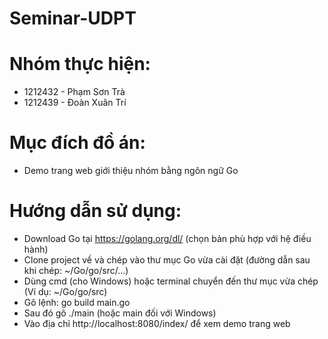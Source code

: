 # Seminar-UDPT

# Nhóm thực hiện:
 + 1212432 - Phạm Sơn Trà
 + 1212439 - Đoàn Xuân Trí

# Mục đích đồ án:
 + Demo trang web giới thiệu nhóm bằng ngôn ngữ Go

# Hướng dẫn sử dụng:
 + Download Go tại https://golang.org/dl/ (chọn bản phù hợp với hệ điều hành)
 + Clone project về và chép vào thư mục Go vừa cài đặt (đường dẫn sau khi chép: ~/Go/go/src/...)
 + Dùng cmd (cho Windows) hoặc terminal chuyển đến thư mục vừa chép (Ví dụ: ~/Go/go/src)
 + Gõ lệnh: go build main.go
 + Sau đó gõ ./main (hoặc main đối với Windows)
 + Vào địa chỉ http://localhost:8080/index/ để xem demo trang web
